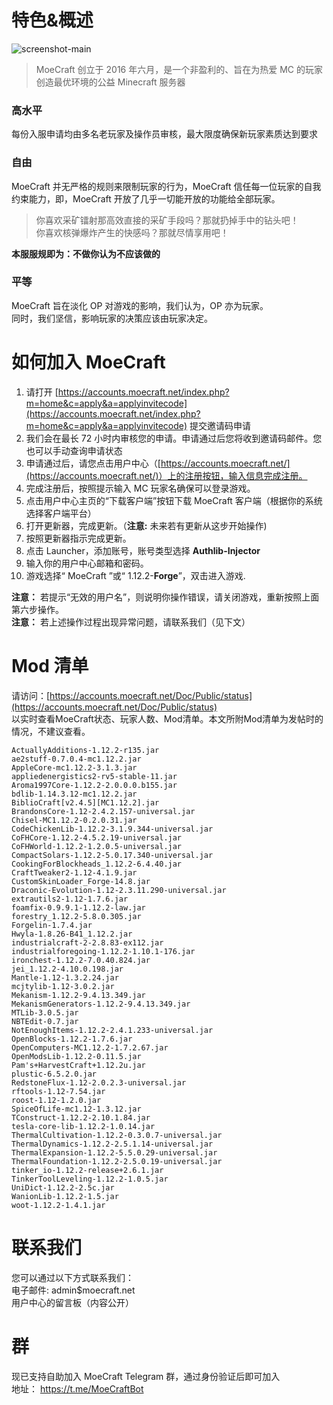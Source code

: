 # 特色&概述
![screenshot-main]( https://cdn.moecraft.net/client/screenshot.jpg)     

> MoeCraft 创立于 2016 年六月，是一个非盈利的、旨在为热爱 MC 的玩家创造最优环境的公益 Minecraft 服务器

### 高水平
每份入服申请均由多名老玩家及操作员审核，最大限度确保新玩家素质达到要求
### 自由
MoeCraft 并无严格的规则来限制玩家的行为，MoeCraft 信任每一位玩家的自我约束能力，即，MoeCraft 开放了几乎一切能开放的功能给全部玩家。

> 你喜欢采矿镭射那高效直接的采矿手段吗？那就扔掉手中的钻头吧！     
你喜欢核弹爆炸产生的快感吗？那就尽情享用吧！

**本服服规即为：不做你认为不应该做的**
### 平等
MoeCraft 旨在淡化 OP 对游戏的影响，我们认为，OP 亦为玩家。   
同时，我们坚信，影响玩家的决策应该由玩家决定。
# 如何加入 MoeCraft

1. 请打开 [https://accounts.moecraft.net/index.php?m=home&c=apply&a=applyinvitecode](https://accounts.moecraft.net/index.php?m=home&c=apply&a=applyinvitecode) 提交邀请码申请
2. 我们会在最长 72 小时内审核您的申请。申请通过后您将收到邀请码邮件。您也可以手动查询申请状态
3. 申请通过后，请您点击用户中心（[https://accounts.moecraft.net/](https://accounts.moecraft.net/)）上的注册按钮，输入信息完成注册。
4. 完成注册后，按照提示输入 MC 玩家名确保可以登录游戏。
5. 点击用户中心主页的“下载客户端”按钮下载 MoeCraft 客户端（根据你的系统选择客户端平台）
6. 打开更新器，完成更新。（**注意:** 未来若有更新从这步开始操作)
7. 按照更新器指示完成更新。
8. 点击 Launcher，添加账号，账号类型选择 **Authlib-Injector** 
9. 输入你的用户中心邮箱和密码。
10. 游戏选择“ MoeCraft ”或“ 1.12.2-**Forge**”，双击进入游戏.

**注意：** 若提示“无效的用户名”，则说明你操作错误，请关闭游戏，重新按照上面第六步操作。    
**注意：** 若上述操作过程出现异常问题，请联系我们（见下文）   
# Mod 清单
请访问：[https://accounts.moecraft.net/Doc/Public/status](https://accounts.moecraft.net/Doc/Public/status)     
以实时查看MoeCraft状态、玩家人数、Mod清单。本文所附Mod清单为发帖时的情况，不建议查看。
```
ActuallyAdditions-1.12.2-r135.jar
ae2stuff-0.7.0.4-mc1.12.2.jar
AppleCore-mc1.12.2-3.1.3.jar
appliedenergistics2-rv5-stable-11.jar
Aroma1997Core-1.12.2-2.0.0.0.b155.jar
bdlib-1.14.3.12-mc1.12.2.jar
BiblioCraft[v2.4.5][MC1.12.2].jar
BrandonsCore-1.12-2.4.2.157-universal.jar
Chisel-MC1.12.2-0.2.0.31.jar
CodeChickenLib-1.12.2-3.1.9.344-universal.jar
CoFHCore-1.12.2-4.5.2.19-universal.jar
CoFHWorld-1.12.2-1.2.0.5-universal.jar
CompactSolars-1.12.2-5.0.17.340-universal.jar
CookingForBlockheads_1.12.2-6.4.40.jar
CraftTweaker2-1.12-4.1.9.jar
CustomSkinLoader_Forge-14.8.jar
Draconic-Evolution-1.12-2.3.11.290-universal.jar
extrautils2-1.12-1.7.6.jar
foamfix-0.9.9.1-1.12.2-law.jar
forestry_1.12.2-5.8.0.305.jar
Forgelin-1.7.4.jar
Hwyla-1.8.26-B41_1.12.2.jar
industrialcraft-2-2.8.83-ex112.jar
industrialforegoing-1.12.2-1.10.1-176.jar
ironchest-1.12.2-7.0.40.824.jar
jei_1.12.2-4.10.0.198.jar
Mantle-1.12-1.3.2.24.jar
mcjtylib-1.12-3.0.2.jar
Mekanism-1.12.2-9.4.13.349.jar
MekanismGenerators-1.12.2-9.4.13.349.jar
MTLib-3.0.5.jar
NBTEdit-0.7.jar
NotEnoughItems-1.12.2-2.4.1.233-universal.jar
OpenBlocks-1.12.2-1.7.6.jar
OpenComputers-MC1.12.2-1.7.2.67.jar
OpenModsLib-1.12.2-0.11.5.jar
Pam's+HarvestCraft+1.12.2u.jar
plustic-6.5.2.0.jar
RedstoneFlux-1.12-2.0.2.3-universal.jar
rftools-1.12-7.54.jar
roost-1.12-1.2.0.jar
SpiceOfLife-mc1.12-1.3.12.jar
TConstruct-1.12.2-2.10.1.84.jar
tesla-core-lib-1.12.2-1.0.14.jar
ThermalCultivation-1.12.2-0.3.0.7-universal.jar
ThermalDynamics-1.12.2-2.5.1.14-universal.jar
ThermalExpansion-1.12.2-5.5.0.29-universal.jar
ThermalFoundation-1.12.2-2.5.0.19-universal.jar
tinker_io-1.12.2-release+2.6.1.jar
TinkerToolLeveling-1.12.2-1.0.5.jar
UniDict-1.12.2-2.5c.jar
WanionLib-1.12.2-1.5.jar
woot-1.12.2-1.4.1.jar
```

# 联系我们
您可以通过以下方式联系我们：   
电子邮件: admin$moecraft.net   
用户中心的留言板（内容公开）    

# 群
现已支持自助加入 MoeCraft Telegram 群，通过身份验证后即可加入    
地址： https://t.me/MoeCraftBot